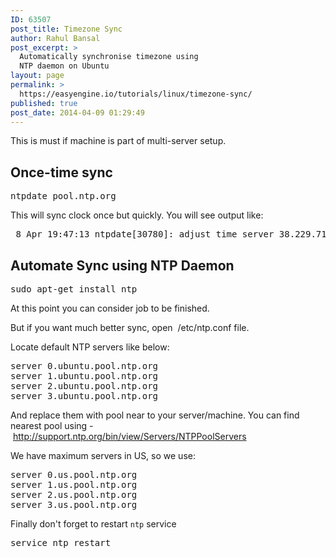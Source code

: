 ```yaml
---
ID: 63507
post_title: Timezone Sync
author: Rahul Bansal
post_excerpt: >
  Automatically synchronise timezone using
  NTP daemon on Ubuntu
layout: page
permalink: >
  https://easyengine.io/tutorials/linux/timezone-sync/
published: true
post_date: 2014-04-09 01:29:49
---
```

This is must if machine is part of multi-server setup.
<h2>Once-time sync</h2>
<pre class="no-highlight">ntpdate pool.ntp.org</pre>
This will sync clock once but quickly. You will see output like:
<pre> 8 Apr 19:47:13 ntpdate[30780]: adjust time server 38.229.71.1 offset 0.002989 sec</pre>
<h2>Automate Sync using NTP Daemon</h2>
<pre class="no-highlight">sudo apt-get install ntp</pre>
At this point you can consider job to be finished.

But if you want much better sync, open  /etc/ntp.conf file.

Locate default NTP servers like below:
<pre class="no-highlight">server 0.ubuntu.pool.ntp.org
server 1.ubuntu.pool.ntp.org
server 2.ubuntu.pool.ntp.org
server 3.ubuntu.pool.ntp.org</pre>
And replace them with pool near to your server/machine. You can find nearest pool using - <a href="http://support.ntp.org/bin/view/Servers/NTPPoolServers">http://support.ntp.org/bin/view/Servers/NTPPoolServers</a>

We have maximum servers in US, so we use:
<pre>server 0.us.pool.ntp.org
server 1.us.pool.ntp.org
server 2.us.pool.ntp.org
server 3.us.pool.ntp.org</pre>
Finally don't forget to restart <code>ntp</code> service
<pre>service ntp restart</pre>